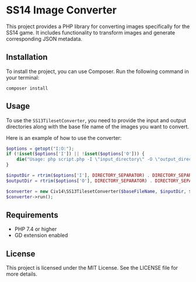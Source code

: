 # SS14 Image Converter

This project provides a PHP library for converting images specifically for the SS14 game. It includes functionality to transform images and generate corresponding JSON metadata.

## Installation

To install the project, you can use Composer. Run the following command in your terminal:

```
composer install
```

## Usage

To use the `SS13TilesetConverter`, you need to provide the input and output directories along with the base file name of the images you want to convert. 

Here is an example of how to use the converter:

```php
$options = getopt("I:O:");
if (!isset($options['I']) || !isset($options['O'])) {
    die("Usage: php script.php -I \"input_directory\" -O \"output_directory\"" . PHP_EOL);
}

$inputDir = rtrim($options['I'], DIRECTORY_SEPARATOR) . DIRECTORY_SEPARATOR;
$outputDir = rtrim($options['O'], DIRECTORY_SEPARATOR) . DIRECTORY_SEPARATOR;

$converter = new Civ14\SS13TilesetConverter($baseFileName, $inputDir, $outputDir);
$converter->run();
```

## Requirements

- PHP 7.4 or higher
- GD extension enabled

## License

This project is licensed under the MIT License. See the LICENSE file for more details.